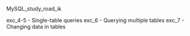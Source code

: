 MySQL_study_road_ik

exc_4-5 - Single-table queries
exc_6   - Querying multiple tables
exc_7   - Changing data in tables
